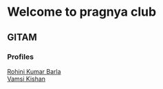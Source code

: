 # Welcome to pragnya club

## GITAM

### Profiles

[Rohini Kumar Barla](rohinibarla)    
[Vamsi Kishan](nrajana)  
